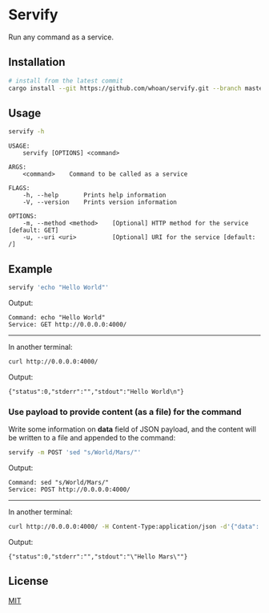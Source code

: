 # Servify

Run any command as a service.

## Installation

```bash
# install from the latest commit
cargo install --git https://github.com/whoan/servify.git --branch master
```

## Usage

```bash
servify -h
```

```
USAGE:
    servify [OPTIONS] <command>

ARGS:
    <command>    Command to be called as a service

FLAGS:
    -h, --help       Prints help information
    -V, --version    Prints version information

OPTIONS:
    -m, --method <method>    [Optional] HTTP method for the service [default: GET]
    -u, --uri <uri>          [Optional] URI for the service [default: /]
```

## Example

```bash
servify 'echo "Hello World"'
```

Output:

```
Command: echo "Hello World"
Service: GET http://0.0.0.0:4000/
```

-------

In another terminal:

```bash
curl http://0.0.0.0:4000/
```

Output:

```
{"status":0,"stderr":"","stdout":"Hello World\n"}
```

### Use payload to provide content (as a file) for the command

Write some information on **data** field of JSON payload, and the content will be written to a file and appended to the command:

```bash
servify -m POST 'sed "s/World/Mars/"'
```

Output:

```
Command: sed "s/World/Mars/"
Service: POST http://0.0.0.0:4000/
```

------

In another terminal:

```bash
curl http://0.0.0.0:4000/ -H Content-Type:application/json -d'{"data": "Hello World"}'
```

Output:

```
{"status":0,"stderr":"","stdout":"\"Hello Mars\""}
```

## License

[MIT](https://github.com/whoan/servify/blob/master/LICENSE)
